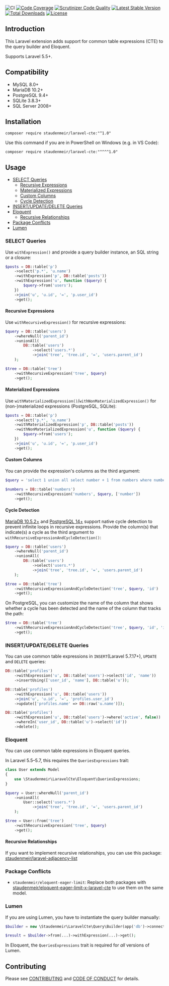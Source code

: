 ![CI](https://github.com/staudenmeir/laravel-cte/workflows/CI/badge.svg)
[![Code Coverage](https://scrutinizer-ci.com/g/staudenmeir/laravel-cte/badges/coverage.png?b=master)](https://scrutinizer-ci.com/g/staudenmeir/laravel-cte/?branch=master)
[![Scrutinizer Code Quality](https://scrutinizer-ci.com/g/staudenmeir/laravel-cte/badges/quality-score.png?b=master)](https://scrutinizer-ci.com/g/staudenmeir/laravel-cte/?branch=master)
[![Latest Stable Version](https://poser.pugx.org/staudenmeir/laravel-cte/v/stable)](https://packagist.org/packages/staudenmeir/laravel-cte)
[![Total Downloads](https://poser.pugx.org/staudenmeir/laravel-cte/downloads)](https://packagist.org/packages/staudenmeir/laravel-cte)
[![License](https://poser.pugx.org/staudenmeir/laravel-cte/license)](https://packagist.org/packages/staudenmeir/laravel-cte)

## Introduction

This Laravel extension adds support for common table expressions (CTE) to the query builder and Eloquent.

Supports Laravel 5.5+.

## Compatibility

- MySQL 8.0+
- MariaDB 10.2+
- PostgreSQL 9.4+
- SQLite 3.8.3+
- SQL Server 2008+

## Installation

    composer require staudenmeir/laravel-cte:"^1.0"

Use this command if you are in PowerShell on Windows (e.g. in VS Code):

    composer require staudenmeir/laravel-cte:"^^^^1.0"

## Usage

- [SELECT Queries](#select-queries)
    - [Recursive Expressions](#recursive-expressions)
    - [Materialized Expressions](#materialized-expressions)
    - [Custom Columns](#custom-columns)
    - [Cycle Detection](#cycle-detection)
- [INSERT/UPDATE/DELETE Queries](#insertupdatedelete-queries)
- [Eloquent](#eloquent)
    - [Recursive Relationships](#recursive-relationships)
- [Package Conflicts](#package-conflicts)
- [Lumen](#lumen)

### SELECT Queries

Use `withExpression()` and provide a query builder instance, an SQL string or a closure:

```php
$posts = DB::table('p')
    ->select('p.*', 'u.name')
    ->withExpression('p', DB::table('posts'))
    ->withExpression('u', function ($query) {
        $query->from('users');
    })
    ->join('u', 'u.id', '=', 'p.user_id')
    ->get();
```

#### Recursive Expressions

Use `withRecursiveExpression()` for recursive expressions:

```php
$query = DB::table('users')
    ->whereNull('parent_id')
    ->unionAll(
        DB::table('users')
            ->select('users.*')
            ->join('tree', 'tree.id', '=', 'users.parent_id')
    );

$tree = DB::table('tree')
    ->withRecursiveExpression('tree', $query)
    ->get();
```

#### Materialized Expressions

Use `withMaterializedExpression()`/`withNonMaterializedExpression()` for (non-)materialized expressions (PostgreSQL,
SQLite):

```php
$posts = DB::table('p')
    ->select('p.*', 'u.name')
    ->withMaterializedExpression('p', DB::table('posts'))
    ->withNonMaterializedExpression('u', function ($query) {
        $query->from('users');
    })
    ->join('u', 'u.id', '=', 'p.user_id')
    ->get();
```

#### Custom Columns

You can provide the expression's columns as the third argument:

```php
$query = 'select 1 union all select number + 1 from numbers where number < 10';

$numbers = DB::table('numbers')
    ->withRecursiveExpression('numbers', $query, ['number'])
    ->get();
```

#### Cycle Detection

[MariaDB 10.5.2+](https://mariadb.com/kb/en/with/#cycle-restrict)
and [PostgreSQL 14+](https://www.postgresql.org/docs/current/queries-with.html#QUERIES-WITH-CYCLE) support native cycle
detection to prevent infinite loops in recursive expressions. Provide the column(s) that indicate(s) a cycle as the
third argument to `withRecursiveExpressionAndCycleDetection()`:

```php
$query = DB::table('users')
    ->whereNull('parent_id')
    ->unionAll(
        DB::table('users')
            ->select('users.*')
            ->join('tree', 'tree.id', '=', 'users.parent_id')
    );

$tree = DB::table('tree')
    ->withRecursiveExpressionAndCycleDetection('tree', $query, 'id')
    ->get();
```

On PostgreSQL, you can customize the name of the column that shows whether a cycle has been detected and the name of the
column that tracks the path:

```php
$tree = DB::table('tree')
    ->withRecursiveExpressionAndCycleDetection('tree', $query, 'id', 'is_cycle', 'path')
    ->get();
```

### INSERT/UPDATE/DELETE Queries

You can use common table expressions in `INSERT`(Laravel 5.7.17+), `UPDATE` and `DELETE` queries:

```php
DB::table('profiles')
    ->withExpression('u', DB::table('users')->select('id', 'name'))
    ->insertUsing(['user_id', 'name'], DB::table('u'));
```

```php
DB::table('profiles')
    ->withExpression('u', DB::table('users'))
    ->join('u', 'u.id', '=', 'profiles.user_id')
    ->update(['profiles.name' => DB::raw('u.name')]);
```

```php
DB::table('profiles')
    ->withExpression('u', DB::table('users')->where('active', false))
    ->whereIn('user_id', DB::table('u')->select('id'))
    ->delete();
```

### Eloquent

You can use common table expressions in Eloquent queries.

In Laravel 5.5–5.7, this requires the `QueriesExpressions` trait:

```php
class User extends Model
{
    use \Staudenmeir\LaravelCte\Eloquent\QueriesExpressions;
}

$query = User::whereNull('parent_id')
    ->unionAll(
        User::select('users.*')
            ->join('tree', 'tree.id', '=', 'users.parent_id')
    );

$tree = User::from('tree')
    ->withRecursiveExpression('tree', $query)
    ->get();
```

#### Recursive Relationships

If you want to implement recursive relationships, you can use this
package: [staudenmeir/laravel-adjacency-list](https://github.com/staudenmeir/laravel-adjacency-list)

### Package Conflicts

- `staudenmeir/eloquent-eager-limit`: Replace both packages
  with [staudenmeir/eloquent-eager-limit-x-laravel-cte](https://github.com/staudenmeir/eloquent-eager-limit-x-laravel-cte)
  to use them on the same model.

### Lumen

If you are using Lumen, you have to instantiate the query builder manually:

```php
$builder = new \Staudenmeir\LaravelCte\Query\Builder(app('db')->connection());

$result = $builder->from(...)->withExpression(...)->get();
```

In Eloquent, the `QueriesExpressions` trait is required for *all* versions of Lumen.

## Contributing

Please see [CONTRIBUTING](.github/CONTRIBUTING.md) and [CODE OF CONDUCT](.github/CODE_OF_CONDUCT.md) for details.
